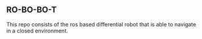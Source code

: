 ## RO-BO-BO-T
This repo consists of the ros based differential robot that is able to navigate in a closed environment.
